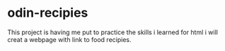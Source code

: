 # odin-recipies

This project is having me put to practice the skills i learned for html i will creat a webpage with link to food recipies.